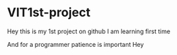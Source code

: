 # VIT1st-project
Hey this is my 1st project on github
I am learning first time

And for a programmer patience is important 
Hey
